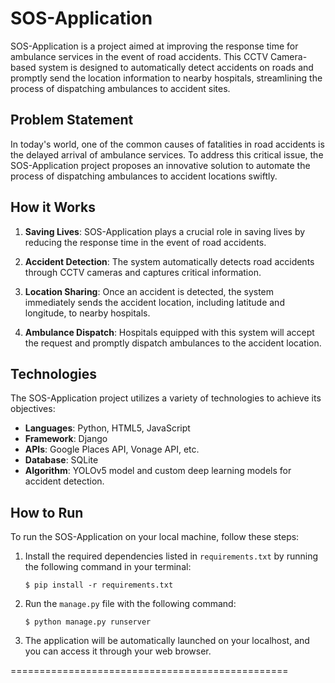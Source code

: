 # SOS-Application

SOS-Application is a project aimed at improving the response time for ambulance services in the event of road accidents. This CCTV Camera-based system is designed to automatically detect accidents on roads and promptly send the location information to nearby hospitals, streamlining the process of dispatching ambulances to accident sites.

## Problem Statement

In today's world, one of the common causes of fatalities in road accidents is the delayed arrival of ambulance services. To address this critical issue, the SOS-Application project proposes an innovative solution to automate the process of dispatching ambulances to accident locations swiftly.

## How it Works

1. **Saving Lives**: SOS-Application plays a crucial role in saving lives by reducing the response time in the event of road accidents.

2. **Accident Detection**: The system automatically detects road accidents through CCTV cameras and captures critical information.

3. **Location Sharing**: Once an accident is detected, the system immediately sends the accident location, including latitude and longitude, to nearby hospitals.

4. **Ambulance Dispatch**: Hospitals equipped with this system will accept the request and promptly dispatch ambulances to the accident location.

## Technologies

The SOS-Application project utilizes a variety of technologies to achieve its objectives:

- **Languages**: Python, HTML5, JavaScript
- **Framework**: Django
- **APIs**: Google Places API, Vonage API, etc.
- **Database**: SQLite
- **Algorithm**: YOLOv5 model and custom deep learning models for accident detection.

## How to Run

To run the SOS-Application on your local machine, follow these steps:

1. Install the required dependencies listed in `requirements.txt` by running the following command in your terminal:

   ```
   $ pip install -r requirements.txt
   ```

2. Run the `manage.py` file with the following command:

   ```
   $ python manage.py runserver
   ```

3. The application will be automatically launched on your localhost, and you can access it through your web browser.

================================================
